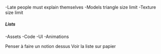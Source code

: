 -Late people must explain themselves
-Models triangle size limit
-Texture size limit

##### Lists
-Assets
-Code
-UI
-Animations

Penser à faire un notion dessus
Voir la liste sur papier